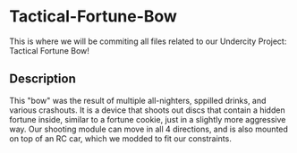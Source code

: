 # Tactical-Fortune-Bow
This is where we will be commiting all files related to our Undercity Project: Tactical Fortune Bow!

## Description
This "bow" was the result of multiple all-nighters, sppilled drinks, and various crashouts. It is a device that shoots out discs that contain a hidden fortune inside, similar to a fortune cookie, just in a slightly more aggressive way. Our shooting module can move in all 4 directions, and is also mounted on top of an RC car, which we modded to fit our constraints. 
